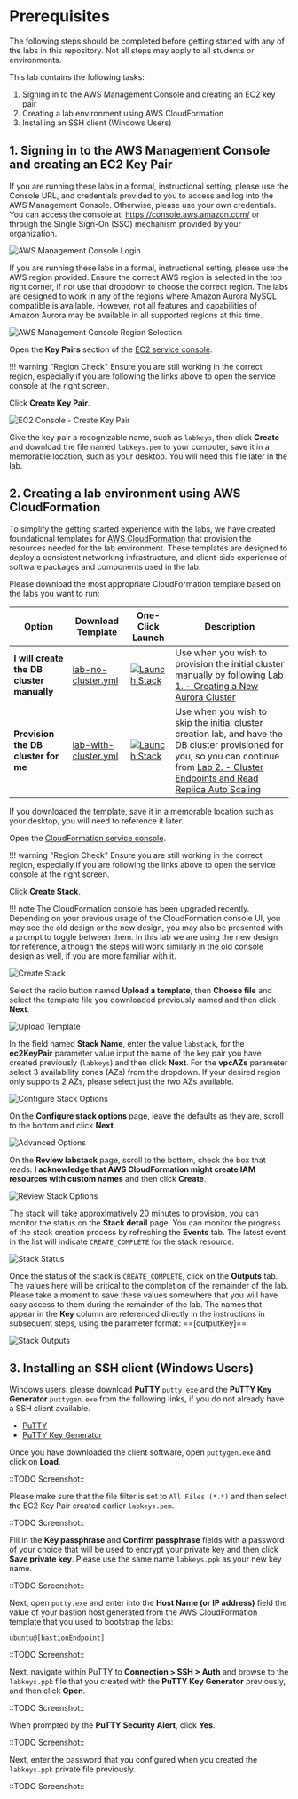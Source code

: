 # Prerequisites

The following steps should be completed before getting started with any of the labs in this repository. Not all steps may apply to all students or environments.

This lab contains the following tasks:

1. Signing in to the AWS Management Console and creating an EC2 key pair
2. Creating a lab environment using AWS CloudFormation
3. Installing an SSH client (Windows Users)


## 1. Signing in to the AWS Management Console and creating an EC2 Key Pair

If you are running these labs in a formal, instructional setting, please use the Console URL, and credentials provided to you to access and log into the AWS Management Console. Otherwise, please use your own credentials. You can access the console at: <a href="https://console.aws.amazon.com/" target="_blank">https://console.aws.amazon.com/</a> or through the Single Sign-On (SSO) mechanism provided by your organization.

<span class="image">![AWS Management Console Login](1-login.png?raw=true)</span>

If you are running these labs in a formal, instructional setting, please use the AWS region provided. Ensure the correct AWS region is selected in the top right corner, if not use that dropdown to choose the correct region. The labs are designed to work in any of the regions where Amazon Aurora MySQL compatible is available. However, not all features and capabilities of Amazon Aurora may be available in all supported regions at this time.

<span class="image">![AWS Management Console Region Selection](1-region-select.png?raw=true)</span>

Open the **Key Pairs** section of the <a href="https://us-west-2.console.aws.amazon.com/ec2/v2/home?region=us-west-2#KeyPairs:sort=keyName" target="_blank">EC2 service console</a>.

!!! warning "Region Check"
    Ensure you are still working in the correct region, especially if you are following the links above to open the service console at the right screen.

Click **Create Key Pair**.

<span class="image">![EC2 Console - Create Key Pair](1-create-keypair.png?raw=true)</span>

Give the key pair a recognizable name, such as `labkeys`, then click **Create** and download the file named `labkeys.pem` to your computer, save it in a memorable location, such as your desktop.  You will need this file later in the lab.


## 2. Creating a lab environment using AWS CloudFormation

To simplify the getting started experience with the labs, we have created foundational templates for <a href="https://aws.amazon.com/cloudformation/" target="_blank">AWS CloudFormation</a> that provision the resources needed for the lab environment. These templates are designed to deploy a consistent networking infrastructure, and client-side experience of software packages and components used in the lab.

Please download the most appropriate CloudFormation template based on the labs you want to run:

Option | Download Template | One-Click Launch | Description
--- | --- | --- | ---
**I will create the DB cluster manually** | [lab-no-cluster.yml](https://[[website]]/templates/lab-no-cluster.yml) | <a href="https://console.aws.amazon.com/cloudformation/home?region=us-west-2#/stacks/new?stackName=labstack&templateURL=https://s3.amazonaws.com/[[bucket]]/templates/lab-no-cluster.yml" target="_blank"><img src="/assets/images/cloudformation-launch-stack.png" alt="Launch Stack"></a> | Use when you wish to provision the initial cluster manually by following [Lab 1. - Creating a New Aurora Cluster](../create/)
**Provision the DB cluster for me** | [lab-with-cluster.yml](https://[[website]]/templates/lab-with-cluster.yml) | <a href="https://console.aws.amazon.com/cloudformation/home?region=us-west-2#/stacks/new?stackName=labstack&templateURL=https://s3.amazonaws.com/[[bucket]]/templates/lab-with-cluster.yml" target="_blank"><img src="/assets/images/cloudformation-launch-stack.png" alt="Launch Stack"></a> | Use when you wish to skip the initial cluster creation lab, and have the DB cluster provisioned for you, so you can continue from [Lab 2. - Cluster Endpoints and Read Replica Auto Scaling](../connect/)

If you downloaded the template, save it in a memorable location such as your desktop, you will need to reference it later.

Open the <a href="https://us-west-2.console.aws.amazon.com/cloudformation/home?region=us-west-2#/stacks" target="_blank">CloudFormation service console</a>.

!!! warning "Region Check"
    Ensure you are still working in the correct region, especially if you are following the links above to open the service console at the right screen.

Click **Create Stack**.

!!! note
    The CloudFormation console has been upgraded recently. Depending on your previous usage of the CloudFormation console UI, you may see the old design or the new design, you may also be presented with a prompt to toggle between them. In this lab we are using the new design for reference, although the steps will work similarly in the old console design as well, if you are more familiar with it.

<span class="image">![Create Stack](2-create-stack.png?raw=true)</span>

Select the radio button named **Upload a template**, then **Choose file** and select the template file you downloaded previously named and then click **Next**.

<span class="image">![Upload Template](2-upload-template.png?raw=true)</span>

In the field named **Stack Name**, enter the value `labstack`, for the **ec2KeyPair** parameter value input the name of the key pair you have created previously (`labkeys`) and then click **Next**. For the **vpcAZs** parameter select 3 availability zones (AZs) from the dropdown. If your desired region only supports 2 AZs, please select just the two AZs available.

<span class="image">![Configure Stack Options](2-stack-params.png?raw=true)</span>

On the **Configure stack options** page, leave the defaults as they are, scroll to the bottom and click **Next**.

<span class="image">![Advanced Options](2-no-advanced-opts.png?raw=true)</span>

On the **Review labstack** page, scroll to the bottom, check the box that reads: **I acknowledge that AWS CloudFormation might create IAM resources with custom names** and then click **Create**.

<span class="image">![Review Stack Options](2-review-stack.png?raw=true)</span>

The stack will take approximatively 20 minutes to provision, you can monitor the status on the **Stack detail** page. You can monitor the progress of the stack creation process by refreshing the **Events** tab. The latest event in the list will indicate `CREATE_COMPLETE` for the stack resource.

<span class="image">![Stack Status](2-stack-status.png?raw=true)</span>

Once the status of the stack is `CREATE_COMPLETE`, click on the **Outputs** tab. The values here will be critical to the completion of the remainder of the lab.  Please take a moment to save these values somewhere that you will have easy access to them during the remainder of the lab. The names that appear in the **Key** column are referenced directly in the instructions in subsequent steps, using the parameter format: ==[outputKey]==

<span class="image">![Stack Outputs](2-stack-outputs.png?raw=true)</span>


## 3. Installing an SSH client (Windows Users)

Windows users: please download **PuTTY** `putty.exe` and the **PuTTY Key Generator** `puttygen.exe` from the following links, if you do not already have a SSH client available.

* <a href="https://the.earth.li/~sgtatham/putty/latest/w64/putty.exe" target="_blank">PuTTY</a>
* <a href="https://the.earth.li/~sgtatham/putty/latest/w64/puttygen.exe" target="_blank">PuTTY Key Generator</a>

Once you have downloaded the client software, open `puttygen.exe` and click on **Load**.

::TODO Screenshot::

Please make sure that the file filter is set to `All Files (*.*)` and then select the EC2 Key Pair created earlier `labkeys.pem`.

::TODO Screenshot::

Fill in the **Key passphrase** and **Confirm passphrase** fields with a password of your choice that will be used to encrypt your private key and then click **Save private key**.  Please use the same name `labkeys.ppk` as your new key name.

::TODO Screenshot::

Next, open `putty.exe` and enter into the **Host Name (or IP address)** field the value of your bastion host generated from the AWS CloudFormation template that you used to bootstrap the labs:

```
ubuntu@[bastionEndpoint]
```

::TODO Screenshot::

Next, navigate within PuTTY to **Connection > SSH > Auth** and browse to the `labkeys.ppk` file that you created with the **PuTTY Key Generator** previously, and then click **Open**.

::TODO Screenshot::

When prompted by the **PuTTY Security Alert**, click **Yes**.

::TODO Screenshot::

Next, enter the password that you configured when you created the `labkeys.ppk` private file previously.

::TODO Screenshot::
